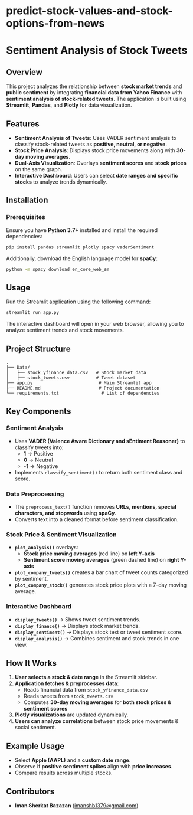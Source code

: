 # predict-stock-values-and-stock-options-from-news
# Sentiment Analysis of Stock Tweets

## Overview
This project analyzes the relationship between **stock market trends** and **public sentiment** by integrating **financial data from Yahoo Finance** with **sentiment analysis of stock-related tweets**. The application is built using **Streamlit**, **Pandas**, and **Plotly** for data visualization.

## Features
- **Sentiment Analysis of Tweets**: Uses VADER sentiment analysis to classify stock-related tweets as **positive, neutral, or negative**.
- **Stock Price Analysis**: Displays stock price movements along with **30-day moving averages**.
- **Dual-Axis Visualization**: Overlays **sentiment scores** and **stock prices** on the same graph.
- **Interactive Dashboard**: Users can select **date ranges and specific stocks** to analyze trends dynamically.

## Installation
### Prerequisites
Ensure you have **Python 3.7+** installed and install the required dependencies:
```sh
pip install pandas streamlit plotly spacy vaderSentiment
```
Additionally, download the English language model for **spaCy**:
```sh
python -m spacy download en_core_web_sm
```

## Usage
Run the Streamlit application using the following command:
```sh
streamlit run app.py
```
The interactive dashboard will open in your web browser, allowing you to analyze sentiment trends and stock movements.

## Project Structure
```
.
├── Data/
│   ├── stock_yfinance_data.csv   # Stock market data
│   ├── stock_tweets.csv          # Tweet dataset
├── app.py                         # Main Streamlit app
├── README.md                      # Project documentation
└── requirements.txt                # List of dependencies
```

## Key Components
### **Sentiment Analysis**
- Uses **VADER (Valence Aware Dictionary and sEntiment Reasoner)** to classify tweets into:
  - **1** → Positive
  - **0** → Neutral
  - **-1** → Negative
- Implements `classify_sentiment()` to return both sentiment class and score.

### **Data Preprocessing**
- The `preprocess_text()` function removes **URLs, mentions, special characters, and stopwords** using **spaCy**.
- Converts text into a cleaned format before sentiment classification.

### **Stock Price & Sentiment Visualization**
- **`plot_analysis()`** overlays:
  - **Stock price moving averages** (red line) on **left Y-axis**
  - **Sentiment score moving averages** (green dashed line) on **right Y-axis**
- **`plot_company_tweets()`** creates a bar chart of tweet counts categorized by sentiment.
- **`plot_company_stock()`** generates stock price plots with a 7-day moving average.

### **Interactive Dashboard**
- **`display_tweets()`** → Shows tweet sentiment trends.
- **`display_finance()`** → Displays stock market trends.
- **`display_sentiment()`** → Displays stock text or tweet sentiment score.
- **`display_analysis()`** → Combines sentiment and stock trends in one view.

## How It Works
1. **User selects a stock & date range** in the Streamlit sidebar.
2. **Application fetches & preprocesses data**:
   - Reads financial data from `stock_yfinance_data.csv`
   - Reads tweets from `stock_tweets.csv`
   - Computes **30-day moving averages** for **both stock prices & sentiment scores**
3. **Plotly visualizations** are updated dynamically.
4. **Users can analyze correlations** between stock price movements & social sentiment.

## Example Usage
- Select **Apple (AAPL)** and a **custom date range**.
- Observe if **positive sentiment spikes** align with **price increases**.
- Compare results across multiple stocks.

## Contributors
- **Iman Sherkat Bazazan** (imanshb1379@gmail.com)

